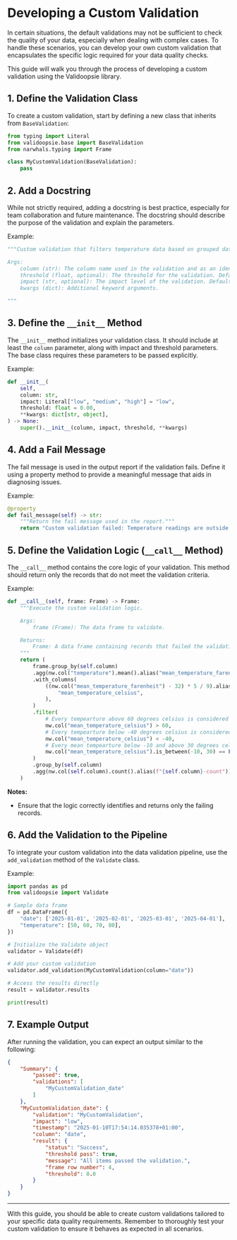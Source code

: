 # Developing a Custom Validation

In certain situations, the default validations may not be sufficient to check
the quality of your data, especially when dealing with complex cases. To handle
these scenarios, you can develop your own custom validation that encapsulates
the specific logic required for your data quality checks.

This guide will walk you through the process of developing a custom validation
using the Validoopsie library.

## 1. Define the Validation Class

To create a custom validation, start by defining a new class that inherits from `BaseValidation`:

```python
from typing import Literal
from validoopsie.base import BaseValidation
from narwhals.typing import Frame

class MyCustomValidation(BaseValidation):
    pass
```

## 2. Add a Docstring

While not strictly required, adding a docstring is best practice, especially
for team collaboration and future maintenance. The docstring should describe
the purpose of the validation and explain the parameters.

Example:

```python
"""Custom validation that filters temperature data based on grouped dates.

Args:
    column (str): The column name used in the validation and as an identifier in results.
    threshold (float, optional): The threshold for the validation. Defaults to 0.0.
    impact (str, optional): The impact level of the validation. Defaults to "low".
    kwargs (dict): Additional keyword arguments.

"""
```

## 3. Define the `__init__` Method

The `__init__` method initializes your validation class. It should include at
least the `column` parameter, along with impact and threshold parameters. The base class
requires these parameters to be passed explicitly.

Example:

```python
def __init__(
    self,
    column: str,
    impact: Literal["low", "medium", "high"] = "low",
    threshold: float = 0.00,
    **kwargs: dict[str, object],
) -> None:
    super().__init__(column, impact, threshold, **kwargs)
```

## 4. Add a Fail Message

The fail message is used in the output report if the validation fails. Define
it using a property method to provide a meaningful message that aids in
diagnosing issues.

Example:

```python
@property
def fail_message(self) -> str:
    """Return the fail message used in the report."""
    return "Custom validation failed: Temperature readings are outside acceptable ranges."
```

## 5. Define the Validation Logic (`__call__` Method)

The `__call__` method contains the core logic of your validation. This method
should return only the records that do not meet the validation criteria.

Example:

```python
def __call__(self, frame: Frame) -> Frame:
    """Execute the custom validation logic.

    Args:
        frame (Frame): The data frame to validate.

    Returns:
        Frame: A data frame containing records that failed the validation.
    """
    return (
        frame.group_by(self.column)
        .agg(nw.col("temperature").mean().alias("mean_temperature_farenheit"))
        .with_columns(
            ((nw.col("mean_temperature_farenheit") - 32) * 5 / 9).alias(
                "mean_temperature_celsius",
            ),
        )
        .filter(
            # Every tempearture above 60 degrees celsius is considered as an error
            nw.col("mean_temperature_celsius") > 60,
            # Every tempearture below -40 degrees celsius is considered as an error
            nw.col("mean_temperature_celsius") < -40,
            # Every mean tempearture below -10 and above 30 degrees celsius is considered as an error
            nw.col("mean_temperature_celsius").is_between(-10, 30) == False,
        )
        .group_by(self.column)
        .agg(nw.col(self.column).count().alias(f"{self.column}-count"))
    )
```

**Notes:**

- Ensure that the logic correctly identifies and returns only the failing records.

## 6. Add the Validation to the Pipeline

To integrate your custom validation into the data validation pipeline, use the
`add_validation` method of the `Validate` class.

Example:

```python
import pandas as pd
from validoopsie import Validate

# Sample data frame
df = pd.DataFrame({
    "date": ['2025-01-01', '2025-02-01', '2025-03-01', '2025-04-01'],
    "temperature": [50, 60, 70, 80],
})

# Initialize the Validate object
validator = Validate(df)

# Add your custom validation
validator.add_validation(MyCustomValidation(column="date"))

# Access the results directly
result = validator.results

print(result)
```

## 7. Example Output

After running the validation, you can expect an output similar to the following:

```json
{
    "Summary": {
        "passed": true,
        "validations": [
            "MyCustomValidation_date"
        ]
    },
    "MyCustomValidation_date": {
        "validation": "MyCustomValidation",
        "impact": "low",
        "timestamp": "2025-01-10T17:54:14.035378+01:00",
        "column": "date",
        "result": {
            "status": "Success",
            "threshold pass": true,
            "message": "All items passed the validation.",
            "frame row number": 4,
            "threshold": 0.0
        }
    }
}
```

---

With this guide, you should be able to create custom validations tailored to
your specific data quality requirements. Remember to thoroughly test your
custom validation to ensure it behaves as expected in all scenarios.
